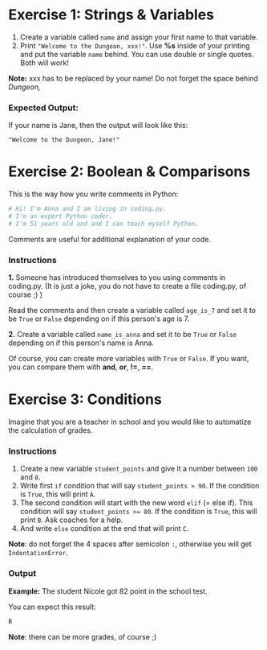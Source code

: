 # Exercise 1: Strings & Variables

1. Create a variable called `name` and assign your first name to that variable.
2. Print `"Welcome to the Dungeon, xxx!"`. Use **%s** inside of your printing and put the variable `name` behind.
You can use double or single quotes. Both will work!

**Note:** xxx has to be replaced by your name! Do not forget the space behind *Dungeon,*

### Expected Output:

If your name is Jane, then the output will look like this:

```
"Welcome to the Dungeon, Jane!"
```

# Exercise 2: Boolean & Comparisons

This is the way how you write comments in Python:

~~~Python
# Hi! I'm Anna and I am living in coding.py.
# I'm an expert Python coder.
# I'm 51 years old and and I can teach myself Python.
~~~

Comments are useful for additional explanation of your code.

### Instructions

**1.**
Someone has introduced themselves to you using comments in coding.py. (It is just a joke, you do not have to create a file coding.py, of course ;) )

Read the comments and then create a variable called `age_is_7` and set it to be `True` or `False` depending on if this person's age is 7.

**2.**
Create a variable called `name_is_anna` and set it to be `True` or `False` depending on if this person's name is Anna.

Of course, you can create more variables with `True` or `False`.
If you want, you can compare them with **and**, **or**, **!=**, **==**.

# Exercise 3: Conditions

Imagine that you are a teacher in school and you would like to automatize the calculation of grades.

### Instructions

1. Create a new variable `student_points` and give it a number between `100` and `0`.
2. Write first `if` condition that will say `student_points > 90`. If the condition is `True`, this will print `A`.
3. The second condition will start with the new word `elif` (= else if). This condition will say `student_points >= 80`. If the condition is `True`, this will print `B`. Ask coaches for a help.
4. And write `else` condition at the end that will print `C`.

**Note**: do not forget the 4 spaces after semicolon `:`, otherwise you will get `IndentationError`.

### Output

**Example:** The student Nicole got 82 point in the school test.

You can expect this result:

~~~Python
B
~~~

**Note**: there can be more grades, of course ;)
